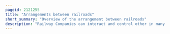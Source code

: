 ```yaml
---
pageid: 2121255
title: "Arrangements between railroads"
short_summary: "Overview of the arrangement between railroads"
description: "Railway Companies can interact and control other in many Ways. These Relationships can be complicated by Bankruptcies."
---
```

